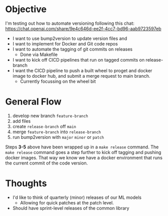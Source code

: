 # Objective
I'm testing out how to automate versioning following this chat:
https://chat.openai.com/share/9e4c646d-ee2f-4cc7-bd96-aab9723597eb

* I want to use bump2version to update version files and
* I want to implement for Docker and Git code repos
* I want to automate the tagging of git commits on releases
    - Done via Makefile
* I want to kick off CICD pipelines that run on tagged commits on release-branch
* I want the CICD pipeline to push a built wheel to proget and docker image to docker hub, and submit a merge request to main branch.
    - Currently focussing on the wheel bit


# General Flow

1. develop new branch `feature-branch`
2. add files
3. create `release-branch` off `main`
4. merge `feature-branch` into `release-branch`
5. run bump2version with `major` `minor` or `patch`

Steps **3-5** above have been wrapped up in a `make release` command.
The `make release` command goes a step further to kick off tagging and pushing
docker images. That way we know we have a docker environment that runs the current commit
of the code version.

# Thoughts
* I'd like to think of quarterly (minor) releases of our ML models
    - Allowing for quick patches at the patch level.
* Should have sprint-level releases of the common library